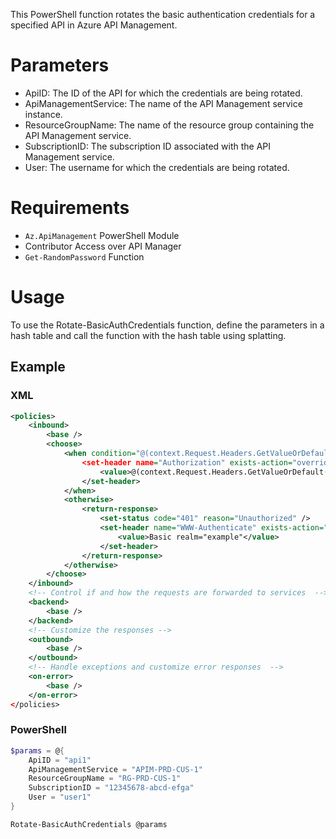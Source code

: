 This PowerShell function rotates the basic authentication credentials for a specified API in Azure API Management.

# Parameters
* ApiID: The ID of the API for which the credentials are being rotated.
* ApiManagementService: The name of the API Management service instance.
* ResourceGroupName: The name of the resource group containing the API Management service.
* SubscriptionID: The subscription ID associated with the API Management service.
* User: The username for which the credentials are being rotated.

# Requirements
* `Az.ApiManagement` PowerShell Module
* Contributor Access over API Manager
* `Get-RandomPassword` Function

# Usage
To use the Rotate-BasicAuthCredentials function, define the parameters in a hash table and call the function with the hash table using splatting.

## Example

### XML
```xml
<policies>
    <inbound>
        <base />
        <choose>
            <when condition="@(context.Request.Headers.GetValueOrDefault("Authorization") == "Basic " + Convert.ToBase64String(System.Text.Encoding.ASCII.GetBytes("user1:Cred1")) || context.Request.Headers.GetValueOrDefault("Authorization") == "Basic " + Convert.ToBase64String(System.Text.Encoding.ASCII.GetBytes("user1:Cred2")))">
                <set-header name="Authorization" exists-action="override">
                    <value>@(context.Request.Headers.GetValueOrDefault("Authorization"))</value>
                </set-header>
            </when>
            <otherwise>
                <return-response>
                    <set-status code="401" reason="Unauthorized" />
                    <set-header name="WWW-Authenticate" exists-action="override">
                        <value>Basic realm="example"</value>
                    </set-header>
                </return-response>
            </otherwise>
        </choose>
    </inbound>
    <!-- Control if and how the requests are forwarded to services  -->
    <backend>
        <base />
    </backend>
    <!-- Customize the responses -->
    <outbound>
        <base />
    </outbound>
    <!-- Handle exceptions and customize error responses  -->
    <on-error>
        <base />
    </on-error>
</policies>
```
### PowerShell
```powershell
$params = @{
    ApiID = "api1"
    ApiManagementService = "APIM-PRD-CUS-1"
    ResourceGroupName = "RG-PRD-CUS-1"
    SubscriptionID = "12345678-abcd-efga"
    User = "user1"
}

Rotate-BasicAuthCredentials @params
```
